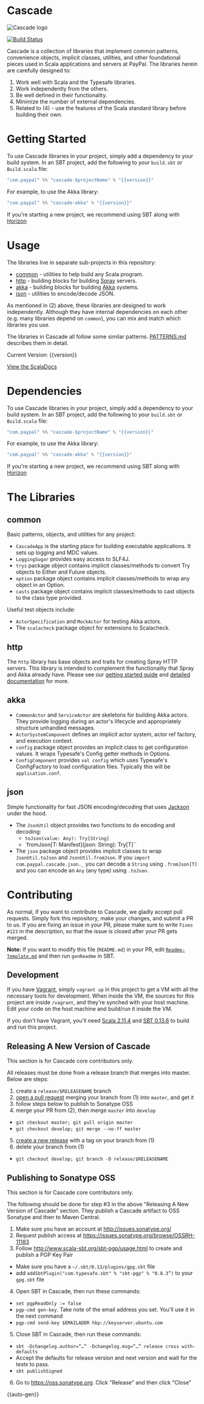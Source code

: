 # Cascade

![Cascade logo](doc/cascade.png)

[![Build Status](https://travis-ci.org/paypal/cascade.png?branch=develop)](https://travis-ci.org/paypal/cascade)

Cascade is a collection of libraries that implement common patterns,
convenience objects, implicit classes, utilities, and other foundational pieces
used in Scala applications and servers at PayPal. The libraries herein are
carefully designed to:

1. Work well with Scala and the Typesafe libraries.
2. Work independently from the others.
3. Be well defined in their functionality.
4. Minimize the number of external dependencies.
5. Related to (4) - use the features of the Scala standard library before
building their own.

# Getting Started

To use Cascade libraries in your project, simply add a dependency to your
build system. In an SBT project, add the following to your `build.sbt` or
`Build.scala` file:

```scala
"com.paypal" %% "cascade-$projectName" % "{{version}}"
```

For example, to use the Akka library:

```scala
"com.paypal" %% "cascade-akka" % "{{version}}"
```

If you're starting a new project, we recommend using SBT along with
[Horizon](https://github.com/paypal/horizon)

# Usage

The libraries live in separate sub-projects in this repository:

* [common](common/) - utilities to help build any Scala program.
* [http](http/) - building blocks for building [Spray](http://spray.io) servers.
* [akka](akka/) - building blocks for building [Akka](http://akka.io) systems.
* [json](json/) - utilities to encode/decode JSON.

As mentioned in (2) above, these libraries are designed to work independently.
Although they have internal dependencies on each other (e.g. many libraries
depend on `common`), you can mix and match which libraries you use.

The libraries in Cascade all follow some similar patterns.
[PATTERNS.md](doc/PATTERNS.md) describes them in detail.

Current Version: {{version}}

[View the ScalaDocs](https://paypal.github.io/cascade/api/{{version}}/index.html#com.paypal.cascade.package)

# Dependencies

To use Cascade libraries in your project, simply add a dependency to your
build system. In an SBT project, add the following to your `build.sbt` or
`Build.scala` file:

```scala
"com.paypal" %% "cascade-$projectName" % "{{version}}"
```

For example, to use the Akka library:

```scala
"com.paypal" %% "cascade-akka" % "{{version}}"
```

If you're starting a new project, we recommend using SBT along with
[Horizon](https://github.com/paypal/horizon)

# The Libraries

## common

Basic patterns, objects, and utilities for any project:

- `CascadeApp` is the starting place for building executable applications. It sets up logging and MDC values.
- `LoggingSugar` provides easy access to SLF4J.
- `trys` package object contains implicit classes/methods to convert Try objects to Either and Future objects.
- `option` package object contains implicit classes/methods to wrap any object in an Option.
- `casts` package object contains implicit classes/methods to cast objects to the class type provided.

Useful test objects include:

- `ActorSpecification` and `MockActor` for testing Akka actors.
- The `scalacheck` package object for extensions to Scalacheck.

## http

The `http` library has base objects and traits for creating Spray HTTP servers.
This library is intended to complement the functionality that Spray and Akka
already have. Please see our [getting started guide](doc/HTTP_RESOURCE_GETTING_STARTED.md)
and [detailed documentation](doc/HTTP_RESOURCE.md) for more.

## akka

- `CommonActor` and `ServiceActor` are skeletons for building Akka actors. They provide logging during an actor's
  lifecycle and appropriately structure unhandled messages.
- `ActorSystemComponent` defines an implicit actor system, actor ref factory, and execution context.
- `config` package object provides an implicit class to get configuration values. It wraps Typesafe's Config getter
    methods in Options.
- `ConfigComponent` provides `val config` which uses Typesafe's ConfigFactory to load configuration files. Typically this
  will be `application.conf`.

## json

Simple functionality for fast JSON encoding/decoding that uses [Jackson](https://github.com/FasterXML/jackson)
under the hood.

- The `JsonUtil` object provides two functions to do encoding and decoding:
    - `toJson(value: Any): Try[String]`
    - `fromJson[T: Manifest](json: String): Try[T]``
- The `json` package object provides implicit classes to wrap `JsonUtil.toJson`
and `JsonUtil.fromJson`. If you `import com.paypal.cascade.json._` you can
decode a `String` using `.fromJson[T]` and you can encode an `Any`
(any type) using `.toJson`.


# Contributing

As normal, if you want to contribute to Cascade, we gladly accept pull requests.
Simply fork this repository, make your changes, and submit a PR to us.
If you are fixing an issue in your PR, please make sure to write `Fixes #123`
in the description, so that the issue is closed after your PR gets merged.

**Note:** If you want to modify this file (`README.md`) in your PR, edit
[`Readme-Template.md`](Readme-Template.md) and then run `genReadme` in SBT.

## Development

If you have [Vagrant](http://vagrantup.com), simply `vagrant up` in this
project to get a VM with all the necessary tools for development. When inside
the VM, the sources for this project are inside `/vagrant`, and they're synched
with your host machine. Edit your code on the host machine and build/run it
inside the VM.

If you don't have Vagrant, you'll need
[Scala 2.11.4](http://scala-lang.org/download/) and
[SBT 0.13.6](http://www.scala-sbt.org/download.html) to build and run this
project.

## Releasing A New Version of Cascade

This section is for Cascade core contributors only.

All releases must be done from a release branch that merges into master.
Below are steps:

1. create a `release/$RELEASENAME` branch
2. [open a pull request](https://github.com/paypal/cascade/compare) merging
your branch from (1) into `master`, and get it
3. follow steps below to publish to Sonatype OSS
4. merge your PR from (2), then merge `master` into `develop`
  - `git checkout master; git pull origin master`
  - `git checkout develop; git merge --no-ff master`
5. [create a new release](https://github.com/paypal/cascade/releases/new) with
a tag on your branch from (1)
6. delete your branch from (1)
  - `git checkout develop; git branch -D release/$RELEASENAME`

## Publishing to Sonatype OSS

This section is for Cascade core contributors only.

The following should be done for step #3 in the above "Releasing A New Version
of Cascade" section. They publish a Cascade artifact to OSS Sonatype and then
to Maven Central.

1. Make sure you have an account at http://issues.sonatype.org/
2. Request publish access at https://issues.sonatype.org/browse/OSSRH-11183
3. Follow http://www.scala-sbt.org/sbt-pgp/usage.html to create and
publish a PGP Key Pair
  - Make sure you have a `~/.sbt/0.13/plugins/gpg.sbt` file
  - add `addSbtPlugin("com.typesafe.sbt" % "sbt-pgp" % "0.8.3”)` to your
  `gpg.sbt` file
4. Open SBT in Cascade, then run these commands:
  - `set pgpReadOnly := false`
  - `pgp-cmd gen-key`. Take note of the email address you set. You'll use
  it in the next command
  - `pgp-cmd send-key $EMAILADDR hkp://keyserver.ubuntu.com`
5. Close SBT in Cascade, then run these commands:
  - `sbt -Dchangelog.author=“…” -Dchangelog.msg=“…” release cross with-defaults`
  - Accept the defaults for release version and next version and wait for the tests to pass.
  - `sbt publishSigned`
6. Go to https://oss.sonatype.org. Click "Release" and then click "Close"

{{auto-gen}}
